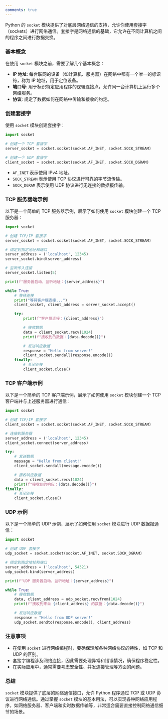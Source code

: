 ```yaml
---
comments: true
---
```


Python 的 `socket` 模块提供了对底层网络通信的支持，允许你使用套接字（sockets）进行网络通信。套接字是网络通信的基础，它允许在不同计算机之间的程序之间进行数据交换。

### 基本概念

在使用 `socket` 模块之前，需要了解几个基本概念：

- **IP 地址**: 每台联网的设备（如计算机、服务器）在网络中都有一个唯一的标识符，称为 IP 地址，用于定位设备。
- **端口号**: 用于标识特定应用程序的逻辑连接点，允许同一台计算机上运行多个网络服务。
- **协议**: 规定了数据如何在网络中传输和接收的约定。

### 创建套接字

使用 `socket` 模块创建套接字：

```python
import socket

# 创建一个 TCP 套接字
server_socket = socket.socket(socket.AF_INET, socket.SOCK_STREAM)

# 创建一个 UDP 套接字
client_socket = socket.socket(socket.AF_INET, socket.SOCK_DGRAM)
```

- `AF_INET` 表示使用 IPv4 地址。
- `SOCK_STREAM` 表示使用 TCP 协议进行可靠的字节流传输。
- `SOCK_DGRAM` 表示使用 UDP 协议进行无连接的数据报传输。

### TCP 服务器端示例

以下是一个简单的 TCP 服务器示例，展示了如何使用 `socket` 模块创建一个 TCP 服务器：

```python
import socket

# 创建 TCP/IP 套接字
server_socket = socket.socket(socket.AF_INET, socket.SOCK_STREAM)

# 绑定到指定地址和端口
server_address = ('localhost', 12345)
server_socket.bind(server_address)

# 监听传入连接
server_socket.listen(5)

print(f"服务器启动，监听地址：{server_address}")

while True:
    # 等待连接
    print("等待客户端连接...")
    client_socket, client_address = server_socket.accept()

    try:
        print(f"客户端连接：{client_address}")

        # 接收数据
        data = client_socket.recv(1024)
        print(f"接收到的数据：{data.decode()}")

        # 发送响应数据
        response = "Hello from server!"
        client_socket.sendall(response.encode())
    finally:
        # 关闭连接
        client_socket.close()
```

### TCP 客户端示例

以下是一个简单的 TCP 客户端示例，展示了如何使用 `socket` 模块创建一个 TCP 客户端并与上述服务器进行通信：

```python
import socket

# 创建 TCP/IP 套接字
client_socket = socket.socket(socket.AF_INET, socket.SOCK_STREAM)

# 连接到服务器
server_address = ('localhost', 12345)
client_socket.connect(server_address)

try:
    # 发送数据
    message = "Hello from client!"
    client_socket.sendall(message.encode())

    # 接收响应数据
    data = client_socket.recv(1024)
    print(f"接收到的响应：{data.decode()}")
finally:
    # 关闭连接
    client_socket.close()
```

### UDP 示例

以下是一个简单的 UDP 示例，展示了如何使用 `socket` 模块进行 UDP 数据报通信：

```python
import socket

# 创建 UDP 套接字
udp_socket = socket.socket(socket.AF_INET, socket.SOCK_DGRAM)

# 绑定到指定地址和端口
server_address = ('localhost', 54321)
udp_socket.bind(server_address)

print(f"UDP 服务器启动，监听地址：{server_address}")

while True:
    # 接收数据
    data, client_address = udp_socket.recvfrom(1024)
    print(f"接收到来自 {client_address} 的数据：{data.decode()}")

    # 发送响应数据
    response = "Hello from UDP server!"
    udp_socket.sendto(response.encode(), client_address)
```

### 注意事项

- 在使用 `socket` 进行网络编程时，要确保理解各种网络协议的特性，如 TCP 和 UDP 的区别。
- 套接字编程涉及网络连接，因此需要处理异常和错误情况，确保程序稳定性。
- 在实际应用中，通常需要考虑安全性、并发连接管理等方面的问题。

### 总结

`socket` 模块提供了底层的网络通信接口，允许 Python 程序通过 TCP 或 UDP 协议进行网络通信。通过掌握 `socket` 模块的基本用法，可以实现各种网络应用程序，如网络服务器、客户端和实时数据传输等，非常适合需要直接控制网络通信细节的场景。